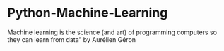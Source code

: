 # Python-Machine-Learning
Machine learning is the science (and art) of programming computers so they can learn from data” by Aurélien Géron 
